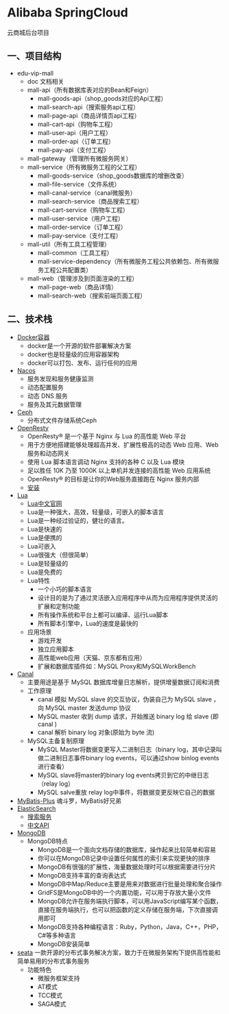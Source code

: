 # Alibaba SpringCloud 

云商城后台项目

## 一、项目结构

* edu-vip-mall
    * doc 文档相关
    * mall-api（所有数据库表对应的Bean和Feign）
        * mall-goods-api（shop_goods对应的Api工程）
        * mall-search-api（搜索服务api工程）
        * mall-page-api（商品详情页api工程）
        * mall-cart-api（购物车工程）
        * mall-user-api（用户工程）
        * mall-order-api（订单工程）
        * mall-pay-api（支付工程）
    * mall-gateway（管理所有微服务网关）
    * mall-service（所有微服务工程的父工程）
        * mall-goods-service（shop_goods数据库的增删改查）
        * mall-file-service（文件系统）
        * mall-canal-service（canal微服务）
        * mall-search-service（商品搜索工程）
        * mall-cart-service（购物车工程）
        * mall-user-service（用户工程）
        * mall-order-service（订单工程）
        * mall-pay-service（支付工程）
    * mall-util（所有工具工程管理）
        * mall-common（工具工程）
        * mall-service-dependency（所有微服务工程公共依赖包、所有微服务工程公共配置类）
    * mall-web（管理涉及到页面渲染的工程）
        * mall-page-web（商品详情）
        * mall-search-web（搜索前端页面工程）
    
    
## 二、技术栈

* [Docker容器](https://www.docker.org.cn/) 
    * docker是一个开源的软件部署解决方案
    * docker也是轻量级的应用容器架构
    * docker可以打包、发布、运行任何的应用
* [Nacos](https://nacos.io/zh-cn/docs/what-is-nacos.html)
    * 服务发现和服务健康监测
    * 动态配置服务
    * 动态 DNS 服务
    * 服务及其元数据管理  
* [Ceph](https://ceph.com/en/)
    * 分布式文件存储系统Ceph
* [OpenResty](http://openresty.org/cn/)    
    * OpenResty® 是一个基于 Nginx 与 Lua 的高性能 Web 平台
    * 用于方便地搭建能够处理超高并发、扩展性极高的动态 Web 应用、Web 服务和动态网关
    * 使用 Lua 脚本语言调动 Nginx 支持的各种 C 以及 Lua 模块
    * 足以胜任 10K 乃至 1000K 以上单机并发连接的高性能 Web 应用系统
    * OpenResty® 的目标是让你的Web服务直接跑在 Nginx 服务内部
    * [安装](http://openresty.org/cn/installation.html)
* [Lua](http://www.lua.org/docs.html)
  * [Lua中文官网](https://zhuanlan.zhihu.com/p/73147795)
  * Lua是一种强大，高效，轻量级，可嵌入的脚本语言
  * Lua是一种经过验证的，健壮的语言。
  * Lua是快速的
  * Lua是便携的
  * Lua可嵌入
  * Lua很强大（但很简单）
  * Lua是轻量级的
  * Lua是免费的
  * Lua特性
    * 一个小巧的脚本语言
    * 设计目的是为了通过灵活嵌入应用程序中从而为应用程序提供灵活的扩展和定制功能
    * 所有操作系统和平台上都可以编译、运行Lua脚本
    * 所有脚本引擎中，Lua的速度是最快的
  * 应用场景
    * 游戏开发
    * 独立应用脚本
    * 高性能web应用（天猫、京东都有应用） 
    * 扩展和数据库插件如：MySQL Proxy和MySQLWorkBench
* [Canal](https://github.com/alibaba/canal)    
    * 主要用途是基于 MySQL 数据库增量日志解析，提供增量数据订阅和消费
    * 工作原理
      * canal 模拟 MySQL slave 的交互协议，伪装自己为 MySQL slave ，向 MySQL master 发送dump 协议
      * MySQL master 收到 dump 请求，开始推送 binary log 给 slave (即 canal )
      * canal 解析 binary log 对象(原始为 byte 流)
    * MySQL主备复制原理
      * MySQL Master将数据变更写入二进制日志（binary log，其中记录叫做二进制日志事件binary log events，可以通过show binlog events进行查看）
      * MySQL slave将master的binary log events拷贝到它的中继日志（relay log）
      * MySQL salve重放 relay log中事件，将数据变更反映它自己的数据
* [MyBatis-Plus](https://baomidou.com/) 魂斗罗，MyBatis好兄弟      
* [ElasticSearch](https://www.elastic.co/cn/)      
    * [搜索服务](https://learnku.com/docs/elasticsearch73/7.3) 
    * [中文API](https://www.elastic.co/guide/cn/index.html)
* [MongoDB](https://www.mongodb.org.cn/)
    * MongoDB特点
        * MongoDB是一个面向文档存储的数据库，操作起来比较简单和容易
        * 你可以在MongoDB记录中设置任何属性的索引来实现更快的排序
        * MongoDB有很强的扩展性，海量数据处理时可以根据需要进行分片
        * MongoDB支持丰富的查询表达式
        * MongoDB中Map/Reduce主要是用来对数据进行批量处理和聚合操作
        * GridFS是MongoDB中的一个内置功能，可以用于存放大量小文件
        * MongoDB允许在服务端执行脚本，可以用JavaScript编写某个函数，直接在服务端执行，也可以把函数的定义存储在服务端，下次直接调用即可
        * MongoDB支持各种编程语言：Ruby，Python，Java，C++，PHP，C#等多种语言
        * MongoDB安装简单
* [seata](https://seata.io/zh-cn/) 一款开源的分布式事务解决方案，致力于在微服务架构下提供高性能和简单易用的分布式事务服务        
    * 功能特色
      * 微服务框架支持
      * AT模式
      * TCC模式
      * SAGA模式









